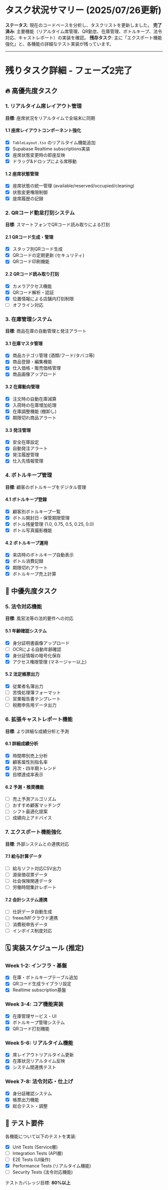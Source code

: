 # タスク状況サマリー (2025/07/26更新)

**ステータス**: 現在のコードベースを分析し、タスクリストを更新しました。
**完了済み**: 主要機能（リアルタイム席管理、QR勤怠、在庫管理、ボトルキープ、法令対応、キャストレポート）の実装を確認。
**残存タスク**: 主に「エクスポート機能強化」と、各機能の詳細なテスト実装が残っています。

---

# 残りタスク詳細 - フェーズ2完了

## 🔥 高優先度タスク

### 1. リアルタイム席レイアウト管理
**目標**: 座席状況をリアルタイムで全端末に同期

#### 1.1 座席レイアウトコンポーネント強化
- [x] `TableLayout.tsx` のリアルタイム機能追加
- [x] Supabase Realtime subscriptions実装  
- [x] 座席状態変更時の即座反映
- [x] ドラッグ&ドロップによる席移動

#### 1.2 座席状態管理
- [x] 座席状態の統一管理 (available/reserved/occupied/cleaning)
- [x] 状態変更権限制御
- [x] 座席履歴の記録

### 2. QRコード勤怠打刻システム  
**目標**: スマートフォンでQRコード読み取りによる打刻

#### 2.1 QRコード生成・管理
- [x] スタッフ別QRコード生成
- [x] QRコードの定期更新 (セキュリティ)
- [x] QRコード印刷機能

#### 2.2 QRコード読み取り打刻
- [x] カメラアクセス機能
- [x] QRコード解析・認証
- [x] 位置情報による店舗内打刻制限
- [ ] オフライン対応

### 3. 在庫管理システム
**目標**: 商品在庫の自動管理と発注アラート

#### 3.1 在庫マスタ管理
- [x] 商品カテゴリ管理 (酒類/フード/タバコ等)
- [x] 商品登録・編集機能
- [x] 仕入価格・販売価格管理
- [x] 商品画像アップロード

#### 3.2 在庫動向管理  
- [x] 注文時の自動在庫減算
- [x] 入荷時の在庫増加処理
- [x] 在庫調整機能 (棚卸し)
- [x] 期限切れ商品アラート

#### 3.3 発注管理
- [x] 安全在庫設定
- [x] 自動発注アラート  
- [x] 発注履歴管理
- [x] 仕入先情報管理

### 4. ボトルキープ管理
**目標**: 顧客のボトルキープをデジタル管理

#### 4.1 ボトルキープ登録
- [x] 顧客別ボトルキープ一覧
- [x] ボトル開封日・保管期限管理
- [x] ボトル残量管理 (1.0, 0.75, 0.5, 0.25, 0.0)
- [x] ボトル写真撮影機能

#### 4.2 ボトルキープ運用
- [x] 来店時のボトルキープ自動表示
- [x] ボトル消費記録
- [x] 期限切れアラート
- [x] ボトルキープ売上計算

## 🔔 中優先度タスク

### 5. 法令対応機能
**目標**: 風営法等の法的要件への対応

#### 5.1 年齢確認システム
- [x] 身分証明書画像アップロード
- [ ] OCRによる自動年齢確認
- [x] 身分証情報の暗号化保存
- [x] アクセス権限管理 (マネージャー以上)

#### 5.2 法定帳票出力
- [x] 従業者名簿出力
- [ ] 苦情処理簿フォーマット
- [ ] 営業報告書テンプレート
- [ ] 税務申告用データ出力

### 6. 拡張キャストレポート機能
**目標**: より詳細な成績分析と予測

#### 6.1 詳細成績分析
- [x] 時間帯別売上分析
- [x] 顧客属性別指名率
- [x] 月次・四半期トレンド
- [x] 目標達成率表示

#### 6.2 予測・推奨機能
- [ ] 売上予測アルゴリズム
- [ ] おすすめ顧客マッチング
- [ ] シフト最適化提案
- [ ] 成績向上アドバイス

### 7. エクスポート機能強化
**目標**: 外部システムとの連携対応

#### 7.1 給与計算データ
- [ ] 給与ソフト対応CSV出力
- [ ] 源泉徴収票データ
- [ ] 社会保険関連データ
- [ ] 労働時間集計レポート

#### 7.2 会計システム連携
- [ ] 仕訳データ自動生成
- [ ] freee/MFクラウド連携
- [ ] 消費税申告データ
- [ ] インボイス制度対応

## 🗓️ 実装スケジュール (推定)

### Week 1-2: インフラ・基盤
- [x] 在庫・ボトルキープテーブル追加
- [x] QRコード生成ライブラリ設定
- [x] Realtime subscription基盤

### Week 3-4: コア機能実装
- [x] 在庫管理サービス・UI
- [x] ボトルキープ管理システム
- [x] QRコード打刻機能

### Week 5-6: リアルタイム機能
- [x] 席レイアウトリアルタイム更新
- [x] 在庫状況リアルタイム反映
- [x] システム間連携テスト

### Week 7-8: 法令対応・仕上げ
- [x] 身分証確認システム
- [x] 帳票出力機能
- [x] 総合テスト・調整

## 🧪 テスト要件

各機能について以下のテストを実装:
- [x] Unit Tests (Service層)
- [ ] Integration Tests (API層)  
- [ ] E2E Tests (UI操作)
- [x] Performance Tests (リアルタイム機能)
- [ ] Security Tests (法令対応機能)

テストカバレッジ目標: **80%以上**
